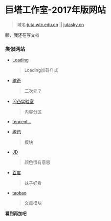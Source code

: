 # 巨塔工作室-2017年版网站

> 域名:[juta.wtc.edu.cn](http://juta.wtc.edu.cn) || [jutasky.cn](http://jutasky.cn)

额，我还在写文档

### 类似网站
  - [Loading](https://loading.io/)
    > Loading加载样式

  - [缤奇](https://www.binkic.com/)

    > 二次元？

  - [凹凸实验室](https://aotu.io/index.html)

    > 内容分区

  - [tencent...](https://isux.tencent.com/)

  - [腾讯](http://www.alloyteam.com/)

    > 模块

  - [JD](https://jdc.jd.com/team)

    >  颜色很有意思

  - [百度](http://mux.baidu.com/)

    > 妹子好看

- [ taobao](http://taobaofed.org/)

  > 文章模块

**看到再加吧**
